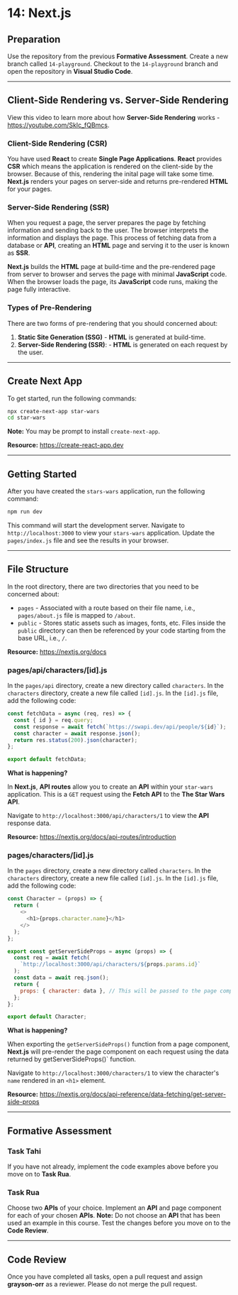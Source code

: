 # 14: Next.js

## Preparation

Use the repository from the previous **Formative Assessment**. Create a new branch called `14-playground`. Checkout to the `14-playground` branch and open the repository in **Visual Studio Code**.

--- 

## Client-Side Rendering vs. Server-Side Rendering

View this video to learn more about how **Server-Side Rendering** works - <https://youtube.com/Sklc_fQBmcs>.

### Client-Side Rendering (CSR)

You have used **React** to create **Single Page Applications**. **React** provides **CSR** which means the application is rendered on the client-side by the browser. Because of this, rendering the inital page will take some time. **Next.js** renders your pages on server-side and returns pre-rendered **HTML** for your pages.

### Server-Side Rendering (SSR)

When you request a page, the server prepares the page by fetching information and sending back to the user. The browser interprets the information and displays the page. This process of fetching data from a database or **API**, creating an **HTML** page and serving it to the user is known as **SSR**.

**Next.js** builds the **HTML** page at build-time and the pre-rendered page from server to browser and serves the page with minimal **JavaScript** code. When the browser loads the page, its **JavaScript** code runs, making the page fully interactive.

### Types of Pre-Rendering 

There are two forms of pre-rendering that you should concerned about:

1. **Static Site Generation (SSG)** - **HTML** is generated at build-time.
2. **Server-Side Rendering (SSR)**: - **HTML** is generated on each request by the user.

---

## Create Next App

To get started, run the following commands:

```bash
npx create-next-app star-wars
cd star-wars
```

**Note:** You may be prompt to install `create-next-app`.

**Resource:** <https://create-react-app.dev>

---

## Getting Started

After you have created the `stars-wars` application, run the following command:

```bash
npm run dev
```

This command will start the development server. Navigate to `http://localhost:3000` to view your `stars-wars` application. Update the `pages/index.js` file and see the results in your browser.

---

## File Structure

In the root directory, there are two directories that you need to be concerned about:

- `pages` - Associated with a route based on their file name, i.e., `pages/about.js` file is mapped to `/about`.
- `public` - Stores static assets such as images, fonts, etc. Files inside the `public` directory can then be referenced by your code starting from the base URL, i.e., `/`.

**Resource:** <https://nextjs.org/docs>

### pages/api/characters/[id].js

In the `pages/api` directory, create a new directory called `characters`. In the `characters` directory, create a new file called `[id].js`. In the `[id].js` file, add the following code:

```js
const fetchData = async (req, res) => {
  const { id } = req.query;
  const response = await fetch(`https://swapi.dev/api/people/${id}`);
  const character = await response.json();
  return res.status(200).json(character);
};

export default fetchData;
```

**What is happening?**

In **Next.js**, **API routes** allow you to create an **API** within your `star-wars` application. This is a `GET` request using the **Fetch API** to the **The Star Wars API**. 

Navigate to `http://localhost:3000/api/characters/1` to view the **API** response data.

**Resource:** <https://nextjs.org/docs/api-routes/introduction>

### pages/characters/[id].js

In the `pages` directory, create a new directory called `characters`. In the `characters` directory, create a new file called `[id].js`. In the `[id].js` file, add the following code:

```js
const Character = (props) => {
  return (
    <>
      <h1>{props.character.name}</h1>
    </>
  );
};

export const getServerSideProps = async (props) => {
  const req = await fetch(
    `http://localhost:3000/api/characters/${props.params.id}`
  );
  const data = await req.json();
  return {
    props: { character: data }, // This will be passed to the page component, i.e., Character as props
  };
};

export default Character;
```

**What is happening?**

When exporting the `getServerSideProps()` function from a page component, **Next.js** will pre-render the page component on each request using the data returned by getServerSideProps()` function.

Navigate to `http://localhost:3000/characters/1` to view the character's `name` rendered in an `<h1>` element.

**Resource:** <https://nextjs.org/docs/api-reference/data-fetching/get-server-side-props>

---

## Formative Assessment

### Task Tahi

If you have not already, implement the code examples above before you move on to **Task Rua**.

### Task Rua

Choose two **APIs** of your choice. Implement an **API** and page component for each of your chosen **APIs**. **Note:** Do not choose an **API** that has been used an example in this course. Test the changes before you move on to the **Code Review**.

---

## Code Review

Once you have completed all tasks, open a pull request and assign **grayson-orr** as a reviewer. Please do not merge the pull request.
